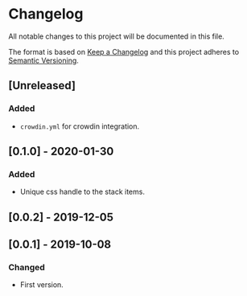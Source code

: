 # Changelog

All notable changes to this project will be documented in this file.

The format is based on [Keep a Changelog](http://keepachangelog.com/en/1.0.0/)
and this project adheres to [Semantic Versioning](http://semver.org/spec/v2.0.0.html).

## [Unreleased]

### Added
- `crowdin.yml` for crowdin integration. 

## [0.1.0] - 2020-01-30
### Added
- Unique css handle to the stack items.

## [0.0.2] - 2019-12-05

## [0.0.1] - 2019-10-08
### Changed
- First version.
